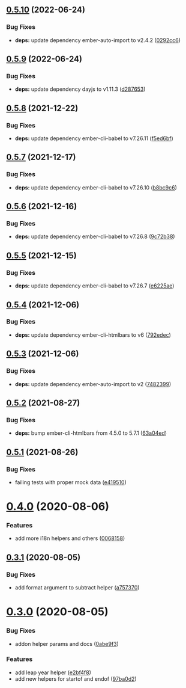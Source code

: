 ## [0.5.10](https://github.com/rajasegar/ember-dayjs-helpers/compare/v0.5.9...v0.5.10) (2022-06-24)


### Bug Fixes

* **deps:** update dependency ember-auto-import to v2.4.2 ([0292cc6](https://github.com/rajasegar/ember-dayjs-helpers/commit/0292cc62f5d0c6079d53ae2eb25c3ccc1712c460))

## [0.5.9](https://github.com/rajasegar/ember-dayjs-helpers/compare/v0.5.8...v0.5.9) (2022-06-24)


### Bug Fixes

* **deps:** update dependency dayjs to v1.11.3 ([d287653](https://github.com/rajasegar/ember-dayjs-helpers/commit/d28765313bea2aa80cc134d0b5e74cb1ee604f9a))

## [0.5.8](https://github.com/rajasegar/ember-dayjs-helpers/compare/v0.5.7...v0.5.8) (2021-12-22)


### Bug Fixes

* **deps:** update dependency ember-cli-babel to v7.26.11 ([f5ed6bf](https://github.com/rajasegar/ember-dayjs-helpers/commit/f5ed6bfd54c9d8eb7e1cc8d2d4c3e78cf1d27d01))

## [0.5.7](https://github.com/rajasegar/ember-dayjs-helpers/compare/v0.5.6...v0.5.7) (2021-12-17)


### Bug Fixes

* **deps:** update dependency ember-cli-babel to v7.26.10 ([b8bc9c6](https://github.com/rajasegar/ember-dayjs-helpers/commit/b8bc9c67b3d2f027c1295c31955c8289402597b5))

## [0.5.6](https://github.com/rajasegar/ember-dayjs-helpers/compare/v0.5.5...v0.5.6) (2021-12-16)


### Bug Fixes

* **deps:** update dependency ember-cli-babel to v7.26.8 ([9c72b38](https://github.com/rajasegar/ember-dayjs-helpers/commit/9c72b3828a8380e0d43895699467a4ab83e927d5))

## [0.5.5](https://github.com/rajasegar/ember-dayjs-helpers/compare/v0.5.4...v0.5.5) (2021-12-15)


### Bug Fixes

* **deps:** update dependency ember-cli-babel to v7.26.7 ([e6225ae](https://github.com/rajasegar/ember-dayjs-helpers/commit/e6225ae970bbe00a8b134cd705c3ccace516cf7b))

## [0.5.4](https://github.com/rajasegar/ember-dayjs-helpers/compare/v0.5.3...v0.5.4) (2021-12-06)


### Bug Fixes

* **deps:** update dependency ember-cli-htmlbars to v6 ([792edec](https://github.com/rajasegar/ember-dayjs-helpers/commit/792edeca1388ed8109060307747d032bf1c546ad))

## [0.5.3](https://github.com/rajasegar/ember-dayjs-helpers/compare/v0.5.2...v0.5.3) (2021-12-06)


### Bug Fixes

* **deps:** update dependency ember-auto-import to v2 ([7482399](https://github.com/rajasegar/ember-dayjs-helpers/commit/748239990ec03e43dce85b9cdd532212c37748f0))

## [0.5.2](https://github.com/rajasegar/ember-dayjs-helpers/compare/v0.5.1...v0.5.2) (2021-08-27)


### Bug Fixes

* **deps:** bump ember-cli-htmlbars from 4.5.0 to 5.7.1 ([63a04ed](https://github.com/rajasegar/ember-dayjs-helpers/commit/63a04ed58fdd6ffbbd142b700866070b25a49e75))

## [0.5.1](https://github.com/rajasegar/ember-dayjs-helpers/compare/v0.5.0...v0.5.1) (2021-08-26)


### Bug Fixes

* failing tests with proper mock data ([e419510](https://github.com/rajasegar/ember-dayjs-helpers/commit/e41951093aa4890ce47d599b7518b1f202c6f4fc))

# [0.4.0](https://github.com/rajasegar/ember-dayjs-helpers/compare/v0.3.1...v0.4.0) (2020-08-06)


### Features

* add more i18n helpers and others ([0068158](https://github.com/rajasegar/ember-dayjs-helpers/commit/0068158045abbee1874cf667de8af3586dca5abe))

## [0.3.1](https://github.com/rajasegar/ember-dayjs-helpers/compare/v0.3.0...v0.3.1) (2020-08-05)


### Bug Fixes

* add format argument to subtract helper ([a757370](https://github.com/rajasegar/ember-dayjs-helpers/commit/a75737019f9056aaf7a470cdfd15d6aa20b5b92b))

# [0.3.0](https://github.com/rajasegar/ember-dayjs-helpers/compare/v0.2.0...v0.3.0) (2020-08-05)


### Bug Fixes

* addon helper params and docs ([0abe9f3](https://github.com/rajasegar/ember-dayjs-helpers/commit/0abe9f326bff5df01e4337886ae2f30d40fbc65b))


### Features

* add leap year helper ([e2bf4f8](https://github.com/rajasegar/ember-dayjs-helpers/commit/e2bf4f804a3243d42b7a93006194726ca30476aa))
* add new helpers for startof and endof ([97ba0d2](https://github.com/rajasegar/ember-dayjs-helpers/commit/97ba0d2d6ad94cb7c00c44c13857eb888b7feef1))
